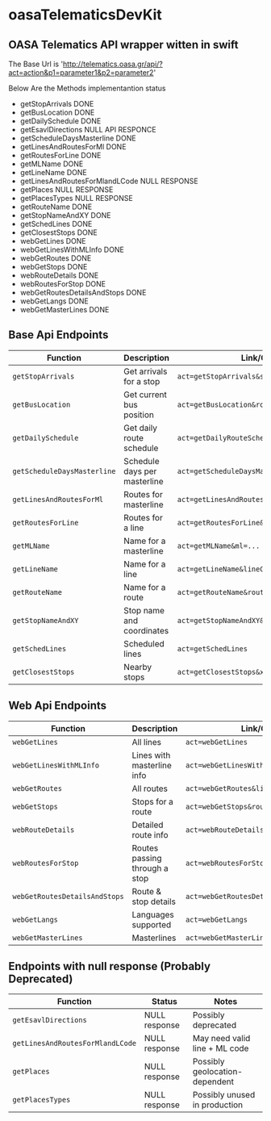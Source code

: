 # oasaTelematicsDevKit
## OASA Telematics API wrapper witten in swift

The Base Url is 'http://telematics.oasa.gr/api/?act=action&p1=parameter1&p2=parameter2'

Below Are the Methods implementantion status 

* getStopArrivals DONE
* getBusLocation DONE
* getDailySchedule DONE
* getEsavlDirections NULL API RESPONCE
* getScheduleDaysMasterline DONE
* getLinesAndRoutesForMl DONE
* getRoutesForLine DONE
* getMLName DONE
* getLineName DONE 
* getLinesAndRoutesForMlandLCode NULL RESPONSE
* getPlaces NULL RESPONSE 
* getPlacesTypes NULL RESPONSE 
* getRouteName DONE
* getStopNameAndXY DONE
* getSchedLines DONE
* getClosestStops DONE
* webGetLines DONE
* webGetLinesWithMLInfo DONE
* webGetRoutes DONE
* webGetStops DONE
* webRouteDetails DONE
* webRoutesForStop DONE
* webGetRoutesDetailsAndStops DONE
* webGetLangs DONE
* webGetMasterLines DONE

## Base Api Endpoints
| Function                       | Description                      | Link/Call Example                                      |
|-------------------------------|----------------------------------|--------------------------------------------------------|
| `getStopArrivals`             | Get arrivals for a stop          | `act=getStopArrivals&stopCode=...`                    |
| `getBusLocation`              | Get current bus position         | `act=getBusLocation&routeCode=...`                    |
| `getDailySchedule`            | Get daily route schedule         | `act=getDailyRouteSchedule&routeCode=...&date=...`    |
| `getScheduleDaysMasterline`   | Schedule days per masterline     | `act=getScheduleDaysMasterline&ml=...`                |
| `getLinesAndRoutesForMl`      | Routes for masterline            | `act=getLinesAndRoutesForMl&ml=...`                   |
| `getRoutesForLine`            | Routes for a line                | `act=getRoutesForLine&lineCode=...`                   |
| `getMLName`                   | Name for a masterline            | `act=getMLName&ml=...`                                |
| `getLineName`                 | Name for a line                  | `act=getLineName&lineCode=...`                        |
| `getRouteName`                | Name for a route                 | `act=getRouteName&routeCode=...`                      |
| `getStopNameAndXY`            | Stop name and coordinates        | `act=getStopNameAndXY&stopCode=...`                   |
| `getSchedLines`               | Scheduled lines                  | `act=getSchedLines`                                   |
| `getClosestStops`             | Nearby stops                     | `act=getClosestStops&x=...&y=...`                     |

## Web Api Endpoints
| Function                        | Description                      | Link/Call Example                                    |
|--------------------------------|----------------------------------|------------------------------------------------------|
| `webGetLines`                  | All lines                        | `act=webGetLines`                                   |
| `webGetLinesWithMLInfo`        | Lines with masterline info       | `act=webGetLinesWithMLInfo`                         |
| `webGetRoutes`                 | All routes                       | `act=webGetRoutes&lineCode=...`                     |
| `webGetStops`                  | Stops for a route                | `act=webGetStops&routeCode=...`                     |
| `webRouteDetails`              | Detailed route info              | `act=webRouteDetails&routeCode=...`                 |
| `webRoutesForStop`             | Routes passing through a stop    | `act=webRoutesForStop&stopCode=...`                 |
| `webGetRoutesDetailsAndStops`  | Route & stop details             | `act=webGetRoutesDetailsAndStops&lineCode=...`      |
| `webGetLangs`                  | Languages supported              | `act=webGetLangs`                                   |
| `webGetMasterLines`            | Masterlines                      | `act=webGetMasterLines`                             |

## Endpoints with null response (Probably Deprecated)
| Function                          | Status           | Notes                                |
|----------------------------------|------------------|--------------------------------------|
| `getEsavlDirections`             | NULL response    | Possibly deprecated                  |
| `getLinesAndRoutesForMlandLCode` | NULL response    | May need valid line + ML code        |
| `getPlaces`                      | NULL response    | Possibly geolocation-dependent       |
| `getPlacesTypes`                 | NULL response    | Possibly unused in production        |
